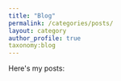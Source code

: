 ```yaml
---
title: "Blog"
permalink: /categories/posts/
layout: category
author_profile: true
taxonomy:blog
---
```

Here's my posts:
